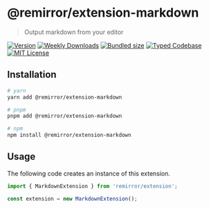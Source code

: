 # @remirror/extension-markdown

> Output markdown from your editor

[![Version][version]][npm] [![Weekly Downloads][downloads-badge]][npm] [![Bundled size][size-badge]][size] [![Typed Codebase][typescript]](#) [![MIT License][license]](#)

[version]: https://flat.badgen.net/npm/v/@remirror/extension-markdown/next
[npm]: https://npmjs.com/package/@remirror/extension-markdown/v/next
[license]: https://flat.badgen.net/badge/license/MIT/purple
[size]: https://bundlephobia.com/result?p=@remirror/extension-markdown
[size-badge]: https://flat.badgen.net/bundlephobia/minzip/@remirror/extension-markdown
[typescript]: https://flat.badgen.net/badge/icon/TypeScript?icon=typescript&label
[downloads-badge]: https://badgen.net/npm/dw/@remirror/extension-markdown/red?icon=npm

## Installation

```bash
# yarn
yarn add @remirror/extension-markdown

# pnpm
pnpm add @remirror/extension-markdown

# npm
npm install @remirror/extension-markdown
```

## Usage

The following code creates an instance of this extension.

```ts
import { MarkdownExtension } from 'remirror/extension';

const extension = new MarkdownExtension();
```
